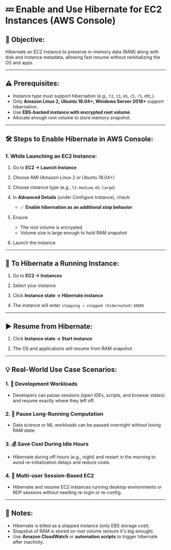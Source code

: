 # 💤 Enable and Use Hibernate for EC2 Instances (AWS Console)

## 🔸 Objective:
Hibernate an EC2 instance to preserve in-memory data (RAM) along with disk and instance metadata, allowing fast resume without reinitializing the OS and apps.

---

## ⚠️ Prerequisites:

- Instance type must support hibernation (e.g., `t2`, `t3`, `m5`, `c5`, `r5`, etc.)
- Only **Amazon Linux 2, Ubuntu 18.04+, Windows Server 2016+** support hibernation.
- Use **EBS-backed instance with encrypted root volume**.
- Allocate enough root volume to store memory snapshot.

---

## 🛠️ Steps to Enable Hibernate in AWS Console:

### 1. **While Launching an EC2 Instance**:

1. Go to **EC2 → Launch Instance**

2. Choose AMI (Amazon Linux 2 or Ubuntu 18.04+)

3. Choose instance type (e.g., `t3.medium`, `m5.large`)

4. In **Advanced Details** (under Configure Instance), check:
   - ✅ **Enable hibernation as an additional stop behavior**

5. Ensure:
   - The root volume is encrypted
   - Volume size is large enough to hold RAM snapshot

6. Launch the instance

---

## 🛑 To Hibernate a Running Instance:

1. Go to **EC2 → Instances**

2. Select your instance

3. Click **Instance state → Hibernate instance**

4. The instance will enter `stopping → stopped (hibernated)` state

---

## ▶️ Resume from Hibernate:

1. Click **Instance state → Start instance**

2. The OS and applications will resume from RAM snapshot

---

## 💡 Real-World Use Case Scenarios:

### 1. 🧪 Development Workloads
- Developers can pause sessions (open IDEs, scripts, and browser states) and resume exactly where they left off.

### 2. 🛑 Pause Long-Running Computation
- Data science or ML workloads can be paused overnight without losing RAM state.

### 3. 💰 Save Cost During Idle Hours
- Hibernate during off-hours (e.g., night) and restart in the morning to avoid re-initialization delays and reduce costs.

### 4. 🔁 Multi-user Session-Based EC2
- Hibernate and resume EC2 instances running desktop environments or RDP sessions without needing re-login or re-config.

---

## 📝 Notes:
- Hibernate is billed as a stopped instance (only EBS storage cost).
- Snapshot of RAM is stored on root volume (ensure it's big enough).
- Use **Amazon CloudWatch** or **automation scripts** to trigger hibernate after inactivity.


